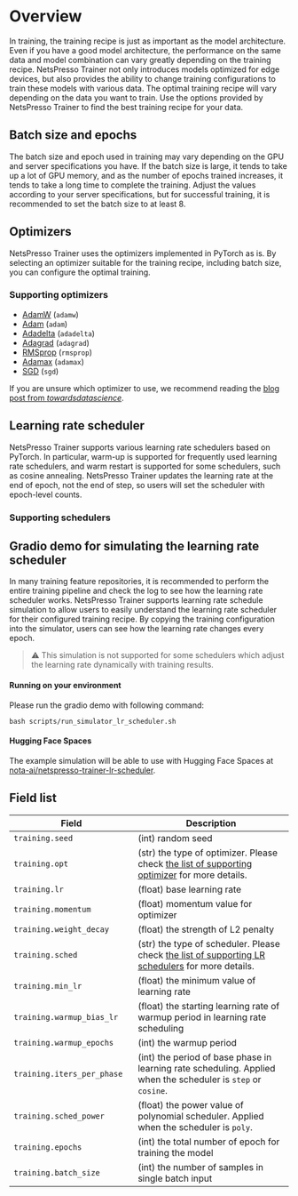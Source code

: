 # Overview

In training, the training recipe is just as important as the model architecture. Even if you have a good model architecture, the performance on the same data and model combination can vary greatly depending on the training recipe.
NetsPresso Trainer not only introduces models optimized for edge devices, but also provides the ability to change training configurations to train these models with various data.
The optimal training recipe will vary depending on the data you want to train. Use the options provided by NetsPresso Trainer to find the best training recipe for your data.

## Batch size and epochs

The batch size and epoch used in training may vary depending on the GPU and server specifications you have. If the batch size is large, it tends to take up a lot of GPU memory, and as the number of epochs trained increases, it tends to take a long time to complete the training.
Adjust the values according to your server specifications, but for successful training, it is recommended to set the batch size to at least 8.

## Optimizers

NetsPresso Trainer uses the optimizers implemented in PyTorch as is. By selecting an optimizer suitable for the training recipe, including batch size, you can configure the optimal training.

### Supporting optimizers

- [AdamW](https://pytorch.org/docs/stable/generated/torch.optim.AdamW.html) (`adamw`)
- [Adam](https://pytorch.org/docs/stable/generated/torch.optim.Adam.html) (`adam`)
- [Adadelta](https://pytorch.org/docs/stable/generated/torch.optim.Adadelta.html) (`adadelta`)
- [Adagrad](https://pytorch.org/docs/stable/generated/torch.optim.Adagrad.html) (`adagrad`)
- [RMSprop](https://pytorch.org/docs/stable/generated/torch.optim.RMSprop.html) (`rmsprop`)
- [Adamax](https://pytorch.org/docs/stable/generated/torch.optim.Adamax.html) (`adamax`)
- [SGD](https://pytorch.org/docs/stable/generated/torch.optim.SGD.html) (`sgd`)

If you are unsure which optimizer to use, we recommend reading the [blog post from *towardsdatascience*](https://towardsdatascience.com/7-tips-to-choose-the-best-optimizer-47bb9c1219e).

## Learning rate scheduler

NetsPresso Trainer supports various learning rate schedulers based on PyTorch.
In particular, warm-up is supported for frequently used learning rate schedulers, and warm restart is supported for some schedulers, such as cosine annealing.
NetsPresso Trainer updates the learning rate at the end of epoch, not the end of step, so users will set the scheduler with epoch-level counts.

### Supporting schedulers

## Gradio demo for simulating the learning rate scheduler

In many training feature repositories, it is recommended to perform the entire training pipeline and check the log to see how the learning rate scheduler works.
NetsPresso Trainer supports learning rate schedule simulation to allow users to easily understand the learning rate scheduler for their configured training recipe.
By copying the training configuration into the simulator, users can see how the learning rate changes every epoch.

> :warning: This simulation is not supported for some schedulers which adjust the learning rate dynamically with training results.

#### Running on your environment

Please run the gradio demo with following command:

```
bash scripts/run_simulator_lr_scheduler.sh
```

#### Hugging Face Spaces

The example simulation will be able to use with Hugging Face Spaces at [nota-ai/netspresso-trainer-lr-scheduler](https://huggingface.co/spaces/nota-ai/netspresso-trainer-lr-scheduler).


## Field list

| Field <img width=200/> | Description |
|---|---|
| `training.seed` | (int) random seed |
| `training.opt` | (str) the type of optimizer. Please check [the list of supporting optimizer](#supporting-optimizers) for more details. |
| `training.lr` | (float) base learning rate |
| `training.momentum` | (float) momentum value for optimizer |
| `training.weight_decay` | (float) the strength of L2 penalty  |
| `training.sched` | (str) the type of scheduler. Please check [the list of supporting LR schedulers](#supporting-schedulers) for more details. |
| `training.min_lr` | (float) the minimum value of learning rate |
| `training.warmup_bias_lr` | (float) the starting learning rate of warmup period in learning rate scheduling |
| `training.warmup_epochs` | (int) the warmup period |
| `training.iters_per_phase` | (int) the period of base phase in learning rate scheduling. Applied when the scheduler is `step` or `cosine`. |
| `training.sched_power` | (float) the power value of polynomial scheduler. Applied when the scheduler is `poly`. |
| `training.epochs` | (int) the total number of epoch for training the model |
| `training.batch_size` | (int) the number of samples in single batch input |